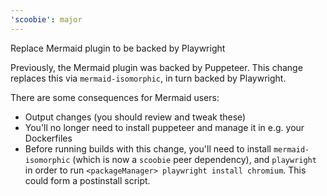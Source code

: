 ```yaml
---
'scoobie': major
---
```


Replace Mermaid plugin to be backed by Playwright

Previously, the Mermaid plugin was backed by Puppeteer. This change replaces this via `mermaid-isomorphic`, in turn backed by Playwright.

There are some consequences for Mermaid users:

- Output changes (you should review and tweak these)
- You'll no longer need to install puppeteer and manage it in e.g. your Dockerfiles
- Before running builds with this change, you'll need to install `mermaid-isomorphic` (which is now a `scoobie` peer dependency), and `playwright` in order to run `<packageManager> playwright install chromium`. This could form a postinstall script.
